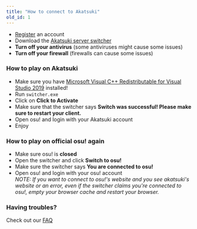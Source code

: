 ```yaml
---
title: "How to connect to Akatsuki"
old_id: 1
---
```

- [Register](http://akatsuki.pw/index.php?p=3) an account  
- Download the [Akatsuki server switcher](http://akatsuki.pw/static/switcher.exe)
- **Turn off your antivirus** (some antiviruses might cause some issues)  
- **Turn off your firewall** (firewalls can cause some issues)  

### How to play on Akatsuki
- Make sure you have [Microsoft Visual C++ Redistributable for Visual Studio 2019](https://aka.ms/vs/16/release/vc_redist.x64.exe) installed!
- Run `switcher.exe`  
- Click on **Click to Activate**
- Make sure that the switcher says **Switch was successful! Please make sure to restart your client.**  
- Open osu! and login with your Akatsuki account  
- Enjoy

### How to play on official osu! again
- Make sure osu! is **closed**
- Open the switcher and click **Switch to osu!** 
- Make sure the switcher says **You are connected to osu!**
- Open osu! and login with your osu! account  
_NOTE: If you want to connect to osu!'s website and you see akatsuki's website or an error, even if the switcher claims you're connected to osu!, empty your browser cache and restart your browser._  

### Having troubles?
Check out our [FAQ](https://akatsuki.pw/doc/5)
